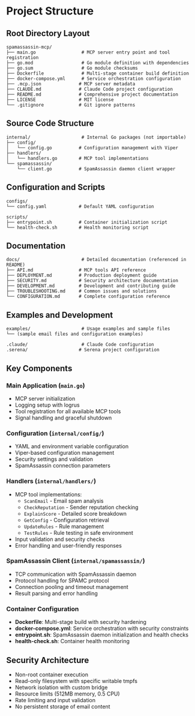 # Project Structure

## Root Directory Layout
```
spamassassin-mcp/
├── main.go                 # MCP server entry point and tool registration
├── go.mod                  # Go module definition with dependencies
├── go.sum                  # Go module checksums
├── Dockerfile              # Multi-stage container build definition
├── docker-compose.yml      # Service orchestration configuration
├── .mcp.json              # MCP server metadata
├── CLAUDE.md              # Claude Code project configuration
├── README.md              # Comprehensive project documentation
├── LICENSE                # MIT license
└── .gitignore             # Git ignore patterns
```

## Source Code Structure
```
internal/                   # Internal Go packages (not importable)
├── config/
│   └── config.go          # Configuration management with Viper
├── handlers/
│   └── handlers.go        # MCP tool implementations
└── spamassassin/
    └── client.go          # SpamAssassin daemon client wrapper
```

## Configuration and Scripts
```
configs/
└── config.yaml            # Default YAML configuration

scripts/
├── entrypoint.sh          # Container initialization script
└── health-check.sh        # Health monitoring script
```

## Documentation
```
docs/                       # Detailed documentation (referenced in README)
├── API.md                 # MCP tools API reference
├── DEPLOYMENT.md          # Production deployment guide
├── SECURITY.md            # Security architecture documentation
├── DEVELOPMENT.md         # Development and contributing guide
├── TROUBLESHOOTING.md     # Common issues and solutions
└── CONFIGURATION.md       # Complete configuration reference
```

## Examples and Development
```
examples/                   # Usage examples and sample files
└── (sample email files and configuration examples)

.claude/                    # Claude Code configuration
.serena/                   # Serena project configuration
```

## Key Components

### Main Application (`main.go`)
- MCP server initialization
- Logging setup with logrus
- Tool registration for all available MCP tools
- Signal handling and graceful shutdown

### Configuration (`internal/config/`)
- YAML and environment variable configuration
- Viper-based configuration management
- Security settings and validation
- SpamAssassin connection parameters

### Handlers (`internal/handlers/`)
- MCP tool implementations:
  - `ScanEmail` - Email spam analysis
  - `CheckReputation` - Sender reputation checking
  - `ExplainScore` - Detailed score breakdown
  - `GetConfig` - Configuration retrieval
  - `UpdateRules` - Rule management
  - `TestRules` - Rule testing in safe environment
- Input validation and security checks
- Error handling and user-friendly responses

### SpamAssassin Client (`internal/spamassassin/`)
- TCP communication with SpamAssassin daemon
- Protocol handling for SPAMC protocol
- Connection pooling and timeout management
- Result parsing and error handling

### Container Configuration
- **Dockerfile**: Multi-stage build with security hardening
- **docker-compose.yml**: Service orchestration with security constraints
- **entrypoint.sh**: SpamAssassin daemon initialization and health checks
- **health-check.sh**: Container health monitoring

## Security Architecture
- Non-root container execution
- Read-only filesystem with specific writable tmpfs
- Network isolation with custom bridge
- Resource limits (512MB memory, 0.5 CPU)
- Rate limiting and input validation
- No persistent storage of email content